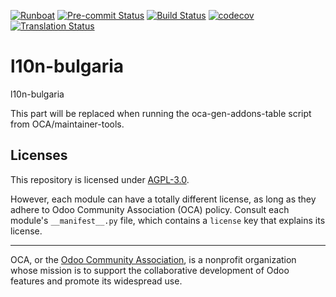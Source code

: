 
[![Runboat](https://img.shields.io/badge/runboat-Try%20me-875A7B.png)](https://runboat.odoo-community.org/builds?repo=OCA/l10n-bulgaria&target_branch=17.0)
[![Pre-commit Status](https://github.com/OCA/l10n-bulgaria/actions/workflows/pre-commit.yml/badge.svg?branch=17.0)](https://github.com/OCA/l10n-bulgaria/actions/workflows/pre-commit.yml?query=branch%3A17.0)
[![Build Status](https://github.com/OCA/l10n-bulgaria/actions/workflows/test.yml/badge.svg?branch=17.0)](https://github.com/OCA/l10n-bulgaria/actions/workflows/test.yml?query=branch%3A17.0)
[![codecov](https://codecov.io/gh/OCA/l10n-bulgaria/branch/17.0/graph/badge.svg)](https://codecov.io/gh/OCA/l10n-bulgaria)
[![Translation Status](https://translation.odoo-community.org/widgets/l10n-bulgaria-17-0/-/svg-badge.svg)](https://translation.odoo-community.org/engage/l10n-bulgaria-17-0/?utm_source=widget)

<!-- /!\ do not modify above this line -->

# l10n-bulgaria

l10n-bulgaria

<!-- /!\ do not modify below this line -->

<!-- prettier-ignore-start -->

[//]: # (addons)

This part will be replaced when running the oca-gen-addons-table script from OCA/maintainer-tools.

[//]: # (end addons)

<!-- prettier-ignore-end -->

## Licenses

This repository is licensed under [AGPL-3.0](LICENSE).

However, each module can have a totally different license, as long as they adhere to Odoo Community Association (OCA)
policy. Consult each module's `__manifest__.py` file, which contains a `license` key
that explains its license.

----
OCA, or the [Odoo Community Association](http://odoo-community.org/), is a nonprofit
organization whose mission is to support the collaborative development of Odoo features
and promote its widespread use.

